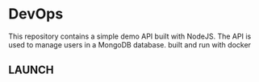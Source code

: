 # DevOps
This repository contains a simple demo API built with NodeJS. The API is used to manage users in a MongoDB database. built and run with docker

## LAUNCH 
